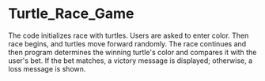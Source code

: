 # Turtle_Race_Game
The code initializes race with turtles. Users are asked to enter color. Then race begins, and turtles move forward randomly.  The race continues and then program determines the winning turtle's color and compares it with the user's bet. If the bet matches, a victory message is displayed; otherwise, a loss message is shown.
